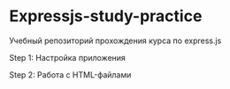 # Expressjs-study-practice

Учебный репозиторий прохождения курса по express.js

Step 1: Настройка приложения 

Step 2: Работа с HTML-файлами

